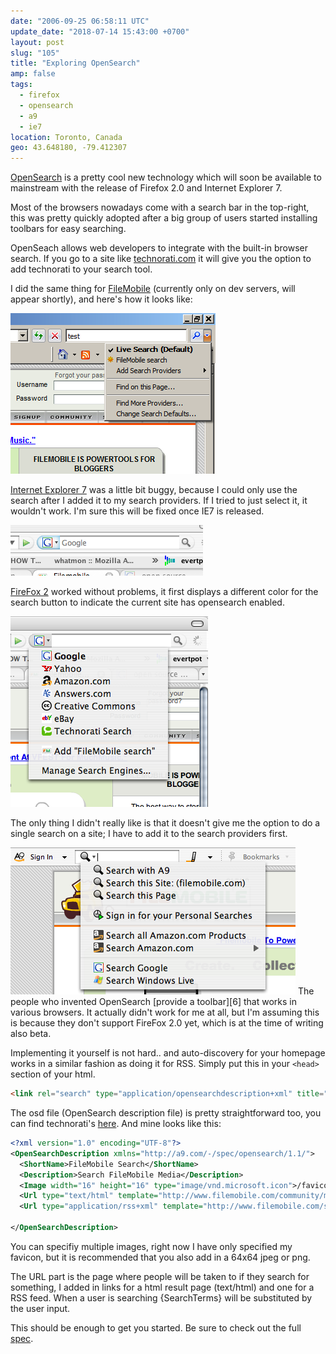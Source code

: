 ```yaml
---
date: "2006-09-25 06:58:11 UTC"
update_date: "2018-07-14 15:43:00 +0700"
layout: post
slug: "105"
title: "Exploring OpenSearch"
amp: false
tags:
  - firefox
  - opensearch
  - a9
  - ie7
location: Toronto, Canada
geo: 43.648180, -79.412307
---
```


[OpenSearch][1] is a pretty cool new technology which will soon be available
to mainstream with the release of Firefox 2.0 and Internet Explorer 7.

Most of the browsers nowadays come with a search bar in the top-right, this was
pretty quickly adopted after a big group of users started installing toolbars
for easy searching.

OpenSeach allows web developers to integrate with the built-in browser search.
If you go to a site like [technorati.com][2] it will give you the option to
add technorati to your search tool.

I did the same thing for [FileMobile][3] (currently only on dev servers, will
appear shortly), and here's how it looks like:

<img src="/resources/images/posts/opensearch_ie7.png" alt="OpenSearch in IE7" />

[Internet Explorer 7][4] was a little bit buggy, because I could only use the
search after I added it to my search providers. If I tried to just select it,
it wouldn't work. I'm sure this will be fixed once IE7 is released.

<img src="/resources/images/posts/opensearch_ff2_1.png" alt="OpenSearch flashing thing in FireFox 2" />

[FireFox 2][5] worked without problems, it first displays a different color
for the search button to indicate the current site has opensearch enabled.</p>

<img src="/resources/images/posts/opensearch_ff2_2.png" alt="OpenSearch in FireFox2 (image2)" />

The only thing I didn't really like is that it doesn't give me the option to
do a single search on a site; I have to add it to the search providers first.

<img src="/resources/images/posts/opensearch_a9.png" alt="OpenSearch in Amazon A9 toolbar" />
The people who invented OpenSearch [provide a toolbar][6] that works in various
browsers. It actually didn't work for me at all, but I'm assuming this is
because they don't support FireFox 2.0 yet, which is at the time of writing
also beta.

Implementing it yourself is not hard.. and auto-discovery for your homepage
works in a similar fashion as doing it for RSS. Simply put this in your
`<head>` section of your html.

```html
<link rel="search" type="application/opensearchdescription+xml" title="My Search" href="http://www.example.org/osd.xml" />
```

The osd file (OpenSearch description file) is pretty straightforward too, you
can find technorati's <a href="http://www.technorati.com/osd.xml">here</a>. And
mine looks like this:

```xml
<?xml version="1.0" encoding="UTF-8"?>
<OpenSearchDescription xmlns="http://a9.com/-/spec/opensearch/1.1/">
  <ShortName>FileMobile Search</ShortName>
  <Description>Search FileMobile Media</Description>
  <Image width="16" height="16" type="image/vnd.microsoft.icon">/favicon.ico</Image>
  <Url type="text/html" template="http://www.filemobile.com/community/media/?q={searchTerms}&amp;page={startPage?}" method="get"/>
  <Url type="application/rss+xml" template="http://www.filemobile.com/services/rss?q={searchTerms}" method="get"/>

</OpenSearchDescription>
```

You can specifiy multiple images, right now I have only specified my favicon,
but it is recommended that you also add in a 64x64 jpeg or png.

The URL part is the page where people will be taken to if they search for
something, I added in links for a html result page (text/html) and one for a
RSS feed. When a user is searching {SearchTerms} will be substituted by the
user input.

This should be enough to get you started. Be sure to check out the full
[spec][1].

[1]: https://github.com/dewitt/opensearch
[2]: https://web.archive.org/web/20130304010328/http://technorati.com/ "2013 snapshot from technorati.com"
[3]: https://web.archive.org/web/20140118193304/http://www.filemobile.com/ "2014 snapshot from filemobile.com"
[4]: https://web.archive.org/web/20060928191549/http://www.microsoft.com/windows/ie/default.mspx "2006 snapshot from microsoft.com"
[5]: https://web.archive.org/web/20060924074359/http://www.mozilla.org/projects/bonecho/ "2006 snapshot from mozilla.org"
[6]: https://web.archive.org/web/20060619185823/http://toolbar.a9.com/ "2006 snapshot from a9.com"
